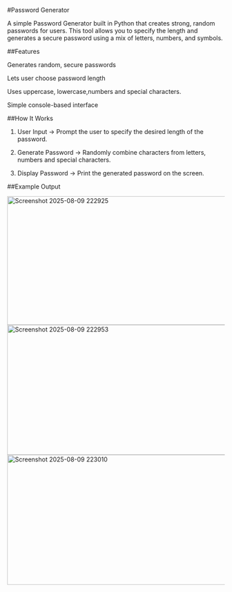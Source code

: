 #Password Generator

A simple Password Generator built in Python that creates strong, random passwords for users. This tool allows you to specify the length and generates a secure password using a mix of letters, numbers, and symbols.




##Features

Generates random, secure passwords

Lets user choose password length

Uses uppercase, lowercase,numbers and special characters.

Simple console-based interface




##How It Works

1. User Input → Prompt the user to specify the desired length of the password.


2. Generate Password → Randomly combine characters from letters, numbers and special characters.


3. Display Password → Print the generated password on the screen.



##Example Output

<img width="715" height="298" alt="Screenshot 2025-08-09 222925" src="https://github.com/user-attachments/assets/ad07504d-5311-4cbf-81e3-dc022a00b893" />

<img width="719" height="301" alt="Screenshot 2025-08-09 222953" src="https://github.com/user-attachments/assets/b31f5bf7-3723-495e-a8bd-a0f6d79b9601" />

<img width="734" height="301" alt="Screenshot 2025-08-09 223010" src="https://github.com/user-attachments/assets/cfd2c94b-75c0-4478-afc7-8338f33165d8" />

